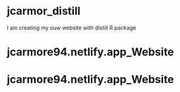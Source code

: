 # jcarmor_distill
I am creating my ouw website with distill R package
# jcarmore94.netlify.app_Website
# jcarmore94.netlify.app_Website
